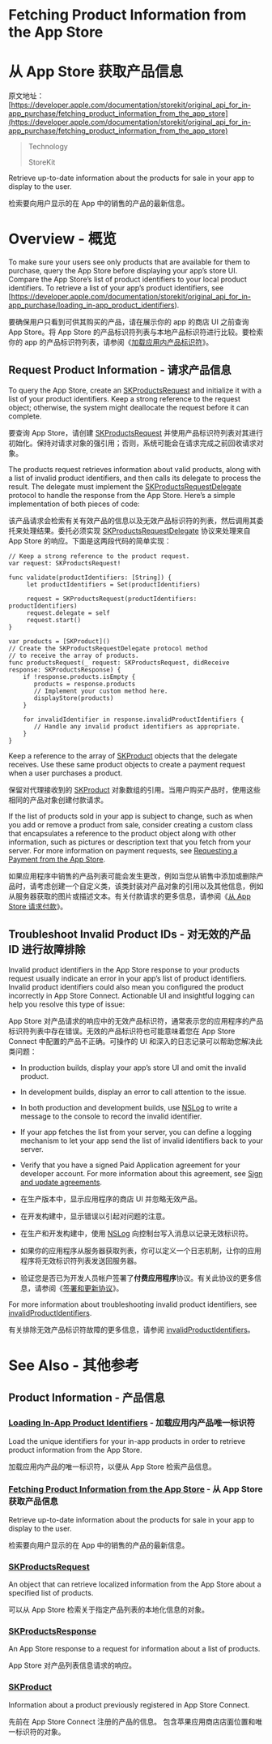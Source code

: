 # Fetching Product Information from the App Store
# 从 App Store 获取产品信息

原文地址：[https://developer.apple.com/documentation/storekit/original_api_for_in-app_purchase/fetching_product_information_from_the_app_store](https://developer.apple.com/documentation/storekit/original_api_for_in-app_purchase/fetching_product_information_from_the_app_store)

> Technology
>
> StoreKit

Retrieve up-to-date information about the products for sale in your app to display to the user.

检索要向用户显示的在 App 中的销售的产品的最新信息。

# Overview - 概览

To make sure your users see only products that are available for them to purchase, query the App Store before displaying your app’s store UI. Compare the App Store’s list of product identifiers to your local product identifiers. To retrieve a list of your app’s product identifiers, see [https://developer.apple.com/documentation/storekit/original_api_for_in-app_purchase/loading_in-app_product_identifiers).

要确保用户只看到可供其购买的产品，请在展示你的 app 的商店 UI 之前查询 App Store。将 App Store 的产品标识符列表与本地产品标识符进行比较。要检索你的 app 的产品标识符列表，请参阅《[加载应用内产品标识符](https://developer.apple.com/documentation/storekit/original_api_for_in-app_purchase/loading_in-app_product_identifiers)》。

## Request Product Information - 请求产品信息

To query the App Store, create an [SKProductsRequest](https://developer.apple.com/documentation/storekit/skproductsrequest) and initialize it with a list of your product identifiers. Keep a strong reference to the request object; otherwise, the system might deallocate the request before it can complete.

要查询 App Store，请创建 [SKProductsRequest](https://developer.apple.com/documentation/storekit/skproductsrequest) 并使用产品标识符列表对其进行初始化。保持对请求对象的强引用；否则，系统可能会在请求完成之前回收请求对象。

The products request retrieves information about valid products, along with a list of invalid product identifiers, and then calls its delegate to process the result. The delegate must implement the [SKProductsRequestDelegate](https://developer.apple.com/documentation/storekit/skproductsrequestdelegate) protocol to handle the response from the App Store. Here’s a simple implementation of both pieces of code:

该产品请求会检索有关有效产品的信息以及无效产品标识符的列表，然后调用其委托来处理结果。委托必须实现 [SKProductsRequestDelegate](https://developer.apple.com/documentation/storekit/skproductsrequestdelegate) 协议来处理来自 App Store 的响应。下面是这两段代码的简单实现：

```
// Keep a strong reference to the product request.
var request: SKProductsRequest!

func validate(productIdentifiers: [String]) {
     let productIdentifiers = Set(productIdentifiers)

     request = SKProductsRequest(productIdentifiers: productIdentifiers)
     request.delegate = self 
     request.start()
}

var products = [SKProduct]()
// Create the SKProductsRequestDelegate protocol method 
// to receive the array of products.
func productsRequest(_ request: SKProductsRequest, didReceive response: SKProductsResponse) {
    if !response.products.isEmpty {
       products = response.products
       // Implement your custom method here.
       displayStore(products)
    }

    for invalidIdentifier in response.invalidProductIdentifiers {
       // Handle any invalid product identifiers as appropriate.
    }
}
```

Keep a reference to the array of [SKProduct](https://developer.apple.com/documentation/storekit/skproduct) objects that the delegate receives. Use these same product objects to create a payment request when a user purchases a product.

保留对代理接收到的 [SKProduct](https://developer.apple.com/documentation/storekit/skproduct) 对象数组的引用。当用户购买产品时，使用这些相同的产品对象创建付款请求。

If the list of products sold in your app is subject to change, such as when you add or remove a product from sale, consider creating a custom class that encapsulates a reference to the product object along with other information, such as pictures or description text that you fetch from your server. For more information on payment requests, see [Requesting a Payment from the App Store](https://developer.apple.com/documentation/storekit/original_api_for_in-app_purchase/requesting_a_payment_from_the_app_store).

如果应用程序中销售的产品列表可能会发生更改，例如当您从销售中添加或删除产品时，请考虑创建一个自定义类，该类封装对产品对象的引用以及其他信息，例如从服务器获取的图片或描述文本。有关付款请求的更多信息，请参阅《[从 App Store 请求付款](https://developer.apple.com/documentation/storekit/original_api_for_in-app_purchase/requesting_a_payment_from_the_app_store)》。

## Troubleshoot Invalid Product IDs - 对无效的产品 ID 进行故障排除

Invalid product identifiers in the App Store response to your products request usually indicate an error in your app’s list of product identifiers. Invalid product identifiers could also mean you configured the product incorrectly in App Store Connect. Actionable UI and insightful logging can help you resolve this type of issue:

App Store 对产品请求的响应中的无效产品标识符，通常表示您的应用程序的产品标识符列表中存在错误。无效的产品标识符也可能意味着您在 App Store Connect 中配置的产品不正确。可操作的 UI 和深入的日志记录可以帮助您解决此类问题：

- In production builds, display your app’s store UI and omit the invalid product.
- In development builds, display an error to call attention to the issue.
- In both production and development builds, use [NSLog](https://developer.apple.com/documentation/foundation/1395275-nslog) to write a message to the console to record the invalid identifier.
- If your app fetches the list from your server, you can define a logging mechanism to let your app send the list of invalid identifiers back to your server.
- Verify that you have a signed Paid Application agreement for your developer account. For more information about this agreement, see [Sign and update agreements](https://help.apple.com/app-store-connect/#/deva001f4a14).

- 在生产版本中，显示应用程序的商店 UI 并忽略无效产品。
- 在开发构建中，显示错误以引起对问题的注意。
- 在生产和开发构建中，使用 [NSLog](https://developer.apple.com/documentation/foundation/1395275-nslog) 向控制台写入消息以记录无效标识符。
- 如果你的应用程序从服务器获取列表，你可以定义一个日志机制，让你的应用程序将无效标识符列表发送回服务器。
- 验证您是否已为开发人员帐户签署了**付费应用程序**协议。有关此协议的更多信息，请参阅《[签署和更新协议](https://help.apple.com/app-store-connect/#/deva001f4a14)》。

For more information about troubleshooting invalid product identifiers, see [invalidProductIdentifiers](https://developer.apple.com/documentation/storekit/skproductsresponse/1505985-invalidproductidentifiers).

有关排除无效产品标识符故障的更多信息，请参阅 [invalidProductIdentifiers](https://developer.apple.com/documentation/storekit/skproductsresponse/1505985-invalidproductidentifiers)。

# See Also - 其他参考

## Product Information - 产品信息

### [Loading In-App Product Identifiers](https://developer.apple.com/documentation/storekit/original_api_for_in-app_purchase/loading_in-app_product_identifiers?language=objc) - 加载应用内产品唯一标识符

Load the unique identifiers for your in-app products in order to retrieve product information from the App Store.

加载应用内产品的唯一标识符，以便从 App Store 检索产品信息。

### [Fetching Product Information from the App Store](https://developer.apple.com/documentation/storekit/original_api_for_in-app_purchase/fetching_product_information_from_the_app_store?language=objc) - 从 App Store 获取产品信息

Retrieve up-to-date information about the products for sale in your app to display to the user.

检索要向用户显示的在 App 中的销售的产品的最新信息。

### [SKProductsRequest](https://developer.apple.com/documentation/storekit/skproductsrequest?language=objc)

An object that can retrieve localized information from the App Store about a specified list of products.

可以从 App Store 检索关于指定产品列表的本地化信息的对象。

### [SKProductsResponse](https://developer.apple.com/documentation/storekit/skproductsresponse?language=objc)

An App Store response to a request for information about a list of products.

App Store 对产品列表信息请求的响应。

### [SKProduct](https://developer.apple.com/documentation/storekit/skproduct?language=objc)

Information about a product previously registered in App Store Connect.

先前在 App Store Connect 注册的产品的信息。
包含苹果应用商店店面位置和唯一标识符的对象。
